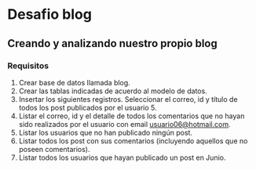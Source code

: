 # Desafio blog
## Creando y analizando nuestro propio blog

### Requisitos
1. Crear base de datos llamada blog.
2. Crear las tablas indicadas de acuerdo al modelo de datos.
3. Insertar los siguientes registros.
    Seleccionar el correo, id y título de todos los post publicados por el usuario 5.
5. Listar el correo, id y el detalle de todos los comentarios que no hayan sido realizados
    por el usuario con email usuario06@hotmail.com.
6. Listar los usuarios que no han publicado ningún post.
7. Listar todos los post con sus comentarios (incluyendo aquellos que no poseen
    comentarios).
8. Listar todos los usuarios que hayan publicado un post en Junio.

